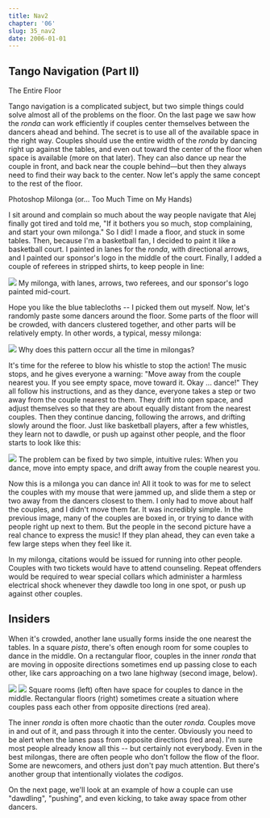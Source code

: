 ```yaml
---
title: Nav2
chapter: '06'
slug: 35_nav2
date: 2006-01-01
---
```


## Tango Navigation (Part II)

The Entire Floor

Tango navigation is a complicated subject, but two simple things could solve almost all of the problems on the floor. On the last page we saw how the _ronda_ can work efficiently if couples center themselves between the dancers ahead and behind. The secret is to use all of the available space in the right way. Couples should use the entire width of the _ronda_ by dancing right up against the tables, and even out toward the center of the floor when space is available (more on that later). They can also dance up near the couple in front, and back near the couple behind—but then they always  need to find their way back to the center. Now let's apply the same concept to the rest of the floor.

Photoshop Milonga
(or... Too Much Time on My Hands)

I sit around and complain so much about the way people navigate that Alej finally got tired and told me, "If it bothers you so much, stop complaining, and start your own milonga." So I did! I made a floor, and stuck in some tables. Then, because I'm a basketball fan, I decided to paint it like a basketball court. I painted in lanes for the _ronda_, with directional arrows, and I painted our sponsor's logo in the middle of the court. Finally, I added a couple of referees in stripped shirts, to keep people in line:

![](/6_pics/stick_man/nav16.jpg)
My milonga, with lanes, arrows, two referees, and our sponsor's logo painted mid-court.

Hope you like the blue tablecloths -- I picked them out myself. Now, let's randomly paste some dancers around the floor. Some parts of the floor will be crowded, with dancers clustered together, and other parts will be relatively empty. In other words, a typical, messy milonga:

![](/6_pics/stick_man/nav13.jpg)
Why does this pattern occur all the time in milongas?

It's time for the referee to blow his whistle to stop the action! The music stops, and he gives everyone a warning: "Move away from the couple nearest you. If you see empty space, move toward it. Okay ... dance!" They all follow his instructions, and as they dance, everyone takes a step or two away from the couple nearest to them. They drift into open space, and adjust themselves so that they are about equally distant from the nearest couples. Then they continue dancing, following the arrows, and drifting slowly around the floor. Just like basketball players, after a few whistles, they learn not to dawdle, or push up against other people, and the floor starts to look like this:

![](/6_pics/stick_man/nav14.jpg)
The problem can be fixed by two simple, intuitive rules:  When you dance, move into empty space,
and drift away from the couple nearest you.

Now this is a milonga you can dance in! All it took to was for me to select the couples with my mouse that were jammed up, and slide them a step or two away from the dancers closest to them. I only had to move about half the couples, and I didn't move them far. It was incredibly simple. In the previous image, many of the couples are boxed in, or trying to dance with people right up next to them. But the people in the second picture have a real chance to express the music! If they plan ahead, they can even take a few large steps when they feel like it.

In my milonga, citations would be issued for running into other people. Couples with two tickets would have to attend counseling. Repeat offenders would be required to wear special collars which administer a harmless electrical shock whenever they dawdle too long in one spot, or push up against other couples.

## Insiders

When it's crowded, another lane usually forms inside the one nearest the tables. In a square _pista_, there's often enough room for some couples to dance in the middle. On a rectangular floor, couples in the inner _ronda_ that are moving in opposite directions sometimes end up passing close to each other, like cars approaching on a two lane highway (second image, below).

![](/6_pics/photos/nav15b.jpg)
![](/6_pics/photos/nav15c.jpg)
Square rooms (left) often have space for couples to dance in the middle. Rectangular floors (right) sometimes
create a situation where couples pass each other from opposite directions (red area).

The inner _ronda_ is often more chaotic than the outer _ronda._ Couples move in and out of it, and pass through it into the center. Obviously you need to be alert when the lanes pass from opposite directions (red area). I'm sure most people already know all this -- but certainly not everybody. Even in the best milongas, there are often people who don't follow the flow of the floor. Some are newcomers, and others just don't pay much attention. But there's another group that intentionally violates the _codigos_.

On the next page, we'll look at an example of how a couple can use "dawdling", "pushing", and even kicking, to take away space from other dancers.

